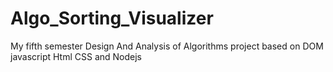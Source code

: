# Algo_Sorting_Visualizer
My fifth semester Design And Analysis of Algorithms project based on DOM javascript Html CSS and Nodejs
